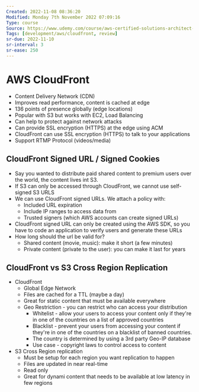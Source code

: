 ```yaml
---
Created: 2022-11-08 08:36:20
Modified: Monday 7th November 2022 07:09:16
Type: course
Source: https://www.udemy.com/course/aws-certified-solutions-architect-associate-saa-c01/?xref=E0Aed11STH4LPUQvCz0GJFABTmM=
Tags: [development/aws/cloudfront, review]
sr-due: 2022-11-10
sr-interval: 3
sr-ease: 250
---
```


# AWS CloudFront

- Content Delivery Network (CDN)
- Improves read performance, content is cached at edge
- 136 points of presence globally (edge locations)
- Popular with S3 but works with EC2, Load Balancing
- Can help to protect against network attacks
- Can provide SSL encryption (HTTPS) at the edge using ACM
- CloudFront can use SSL encryption (HTTPS) to talk to your applications
- Support RTMP Protocol (videos/media)

## CloudFront Signed URL / Signed Cookies

- Say you wanted to distribute paid shared content to premium users over the world, the content lives int S3.
- If S3 can only be accessed through CloudFront, we cannot use self-signed S3 URLS
- We can use CloudFront signed URLs. We attach a policy with:
    - Included URL expiration
    - Include IP ranges to access data from
    - Trusted signers (which AWS accounts can create signed URLs)
- CloudFront signed URL can only be created using the AWS SDK, so you have to code an application to verify users and generate these URLs
- How long should the url be valid for?
    - Shared content (movie, music): make it short (a few minutes)
    - Private content (private to the user): you can make it last for years

## CloudFront vs S3 Cross Region Replication

- CloudFront
    - Global Edge Network
    - Files are cached for a TTL (maybe a day)
    - Great for static content that must be available everywhere
    - Geo Restriction - you can restrict who can access your distribution
        - Whitelist - allow your users to access your content only if they're in one of the countries on a list of approved countries
        - Blacklist - prevent your users from accessing your content if they're in one of the countries on a blacklist of banned countries.
        - The country is determined by using a 3rd party Geo-IP database
        - Use case - copyright laws to control access to content
- S3 Cross Region replication
    - Must be setup for each region you want replication to happen
    - Files are updated in near real-time
    - Read only
    - Great for dynami content that needs to be available at low latency in few regions